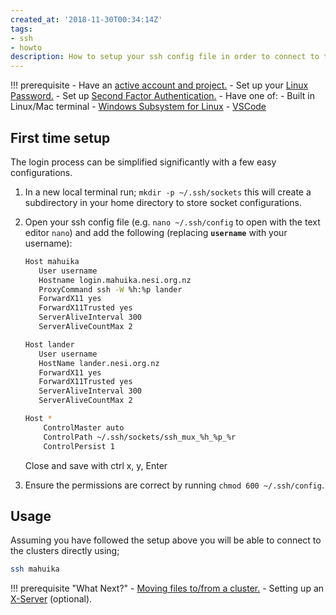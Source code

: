 ```yaml
---
created_at: '2018-11-30T00:34:14Z'
tags:
- ssh
- howto
description: How to setup your ssh config file in order to connect to the NeSI cluster.
---
```


!!! prerequisite
     -   Have an [active account and project.](../../Getting_Started/Accounts-Projects_and_Allocations/Creating_a_NeSI_Account_Profile.md)
     -   Set up your [Linux Password.](../../Getting_Started/Accessing_the_HPCs/Setting_Up_and_Resetting_Your_Password.md)
     -   Set up [Second Factor Authentication.](../../Getting_Started/Accessing_the_HPCs/Setting_Up_Two_Factor_Authentication.md)
     -   Have one of:
         - Built in Linux/Mac terminal
         - [Windows Subsystem for Linux](./Windows_Subsystem_for_Linux_WSL.md)
         - [VSCode](./VSCode.md)

## First time setup

The login process can be simplified significantly with a few easy
configurations.

1. In a new local terminal run; `mkdir -p ~/.ssh/sockets` this will
    create a subdirectory in your home directory to store socket
    configurations.

2. Open your ssh config file (e.g. `nano ~/.ssh/config` to open with the text editor `nano`) and add the
    following (replacing **`username`** with your username):

    ```sh
    Host mahuika
       User username
       Hostname login.mahuika.nesi.org.nz
       ProxyCommand ssh -W %h:%p lander
       ForwardX11 yes
       ForwardX11Trusted yes
       ServerAliveInterval 300
       ServerAliveCountMax 2

    Host lander
       User username
       HostName lander.nesi.org.nz
       ForwardX11 yes
       ForwardX11Trusted yes
       ServerAliveInterval 300
       ServerAliveCountMax 2

    Host *
        ControlMaster auto
        ControlPath ~/.ssh/sockets/ssh_mux_%h_%p_%r
        ControlPersist 1
    ```

    Close and save with ctrl x, y, Enter

3. Ensure the permissions are correct by
    running `chmod 600 ~/.ssh/config`.

## Usage

Assuming you have followed the setup above you will be able to connect
to the clusters directly using;

```sh
ssh mahuika
```

!!! prerequisite "What Next?"
     -   [Moving files to/from a cluster.](../../Data_Management/Moving_files_to_and_from_the_cluster.md)
     -   Setting up an [X-Server](./X11_on_NeSI.md) (optional).
